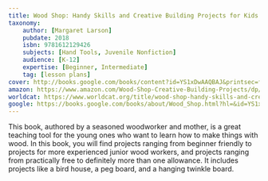 ```yaml
---
title: Wood Shop: Handy Skills and Creative Building Projects for Kids
taxonomy:
	author: [Margaret Larson]
	pubdate: 2018
	isbn: 9781612129426
	subjects: [Hand Tools, Juvenile Nonfiction]
	audience: [K-12]
	expertise: [Beginner, Intermediate]
	tag: [lesson plans]
cover: http://books.google.com/books/content?id=YS1xDwAAQBAJ&printsec=frontcover&img=1&zoom=1&edge=curl&source=gbs_api
amazon: https://www.amazon.com/Wood-Shop-Creative-Building-Projects/dp/1612129420/ref=sr_1_1?keywords=Wood+shop+%3A+handy+skills+and+creative+building+projects+for+kids&qid=1575757906&sr=8-1
worldcat: https://www.worldcat.org/title/wood-shop-handy-skills-and-creative-building-projects-for-kids/oclc/1037884809&referer=brief_results
google: https://books.google.com/books/about/Wood_Shop.html?hl=&id=YS1xDwAAQBAJ
---
```

This book, authored by a seasoned woodworker and mother, is a great teaching tool for the young ones who want to learn how to make things with wood.  In this book, you will find projects ranging from beginner friendly to projects for more experienced junior wood workers, and projects ranging from practically free to definitely more than one allowance.  It includes projects like a bird house, a peg board, and a hanging twinkle board.